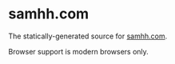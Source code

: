 # samhh.com

The statically-generated source for [samhh.com](https://samhh.com).

Browser support is modern browsers only.

